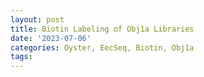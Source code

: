 ```yaml
---
layout: post
title: Biotin Labeling of Obj1a Libraries
date: '2023-07-06'
categories: Oyster, EecSeq, Biotin, Obj1a
tags: 
---
```

